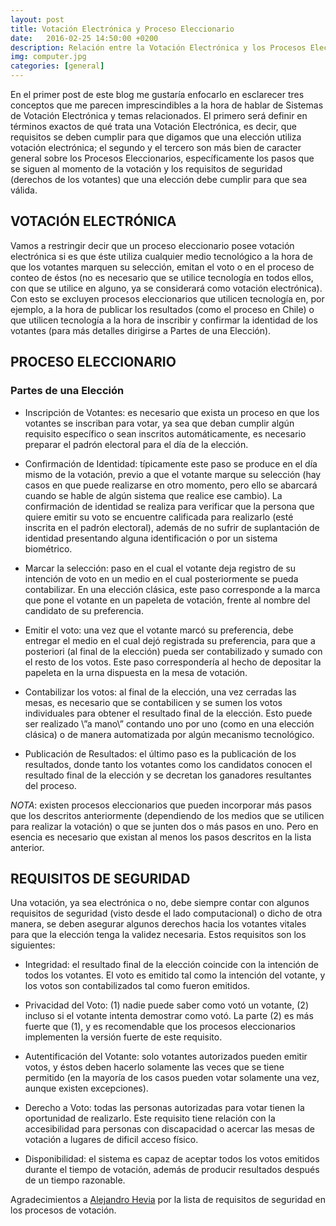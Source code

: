 ```yaml
---
layout: post
title: Votación Electrónica y Proceso Eleccionario
date:   2016-02-25 14:50:00 +0200
description: Relación entre la Votación Electrónica y los Procesos Eleccionarios tradicionales, enfocado en el caso chileno.
img: computer.jpg
categories: [general]
---
```

En el primer post de este blog me gustaría enfocarlo en esclarecer tres conceptos que me parecen imprescindibles a la hora de hablar de Sistemas de Votación Electrónica y temas relacionados. El primero será definir en términos exactos de qué trata una Votación Electrónica, es decir, que requisitos se deben cumplir para que digamos que una elección utiliza votación electrónica; el segundo y el tercero son más bien de caracter general sobre los Procesos Eleccionarios, específicamente los pasos que se siguen al momento de la votación y los requisitos de seguridad (derechos de los votantes) que una elección debe cumplir para que sea válida.

## VOTACIÓN ELECTRÓNICA

Vamos a restringir decir que un proceso eleccionario posee votación electrónica si es que éste utiliza cualquier medio tecnológico a la hora de que los votantes marquen su selección, emitan el voto o en el proceso de conteo de éstos (no es necesario que se utilice tecnología en todos ellos, con que se utilice en alguno, ya se considerará como votación electrónica). Con esto se excluyen procesos eleccionarios que utilicen tecnología en, por ejemplo, a la hora de publicar los resultados (como el proceso en Chile) o que utilicen tecnología a la hora de inscribir y confirmar la identidad de los votantes (para más detalles dirigirse a Partes de una Elección).

## PROCESO ELECCIONARIO

### Partes de una Elección

* Inscripción de Votantes: es necesario que exista un proceso en que los votantes se inscriban para votar, ya sea que deban cumplir algún requisito específico o sean inscritos automáticamente, es necesario preparar el padrón electoral para el día de la elección.

* Confirmación de Identidad: típicamente este paso se produce en el día mismo de la votación, previo a que el votante marque su selección (hay casos en que puede realizarse en otro momento, pero ello se abarcará cuando se hable de algún sistema que realice ese cambio). La confirmación de identidad se realiza para verificar que la persona que quiere emitir su voto se encuentre calificada para realizarlo (esté inscrita en el padrón electoral), además de no sufrir de suplantación de identidad presentando alguna identificación o por un sistema biométrico.

* Marcar la selección: paso en el cual el votante deja registro de su intención de voto en un medio en el cual posteriormente se pueda contabilizar. En una elección clásica, este paso corresponde a la marca que pone el votante en un papeleta de votación, frente al nombre del candidato de su preferencia.

* Emitir el voto: una vez que el votante marcó su preferencia, debe entregar el medio en el cual dejó registrada su preferencia, para que a posteriori (al final de la elección) pueda ser contabilizado y sumado con el resto de los votos. Este paso correspondería al hecho de depositar la papeleta en la urna dispuesta en la mesa de votación.

* Contabilizar los votos: al final de la elección, una vez cerradas las mesas, es necesario que se contabilicen y se sumen los votos individuales para obtener el resultado final de la elección. Esto puede ser realizado \”a mano\” contando uno por uno (como en una elección clásica) o de manera automatizada por algún mecanismo tecnológico.

* Publicación de Resultados: el último paso es la publicación de los resultados, donde tanto los votantes como los candidatos conocen el resultado final de la elección y se decretan los ganadores resultantes del proceso.

*NOTA*: existen procesos eleccionarios que pueden incorporar más pasos que los descritos anteriormente (dependiendo de los medios que se utilicen para realizar la votación) o que se junten dos o más pasos en uno. Pero en esencia es necesario que existan al menos los pasos descritos en la lista anterior.

## REQUISITOS DE SEGURIDAD

Una votación, ya sea electrónica o no, debe siempre contar con algunos requisitos de seguridad (visto desde el lado computacional) o dicho de otra manera, se deben asegurar algunos derechos hacia los votantes vitales para que la elección tenga la validez necesaria. Estos requisitos son los siguientes:

* Integridad: el resultado final de la elección coincide con la intención de todos los votantes. El voto es emitido tal como la intención del votante, y los votos son contabilizados tal como fueron emitidos.

* Privacidad del Voto: (1) nadie puede saber como votó un votante, (2) incluso si el votante intenta demostrar como votó. La parte (2) es más fuerte que (1), y es recomendable que los procesos eleccionarios implementen la versión fuerte de este requisito.

* Autentificación del Votante: solo votantes autorizados pueden emitir votos, y éstos deben hacerlo solamente las veces que se tiene permitido (en la mayoría de los casos pueden votar solamente una vez, aunque existen excepciones).

* Derecho a Voto: todas las personas autorizadas para votar tienen la oportunidad de realizarlo. Este requisito tiene relación con la accesibilidad para personas con discapacidad o acercar las mesas de votación a lugares de dificil acceso físico.

* Disponibilidad: el sistema es capaz de aceptar todos los votos emitidos durante el tiempo de votación, además de producir resultados después de un tiempo razonable.

Agradecimientos a [Alejandro Hevia](http://dcc.uchile.cl/~ahevia/) por la lista de requisitos de seguridad en los procesos de votación.